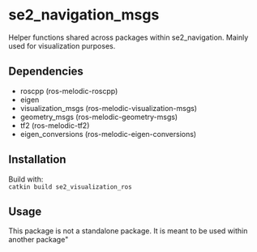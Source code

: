 # se2\_navigation_msgs

Helper functions shared across packages within se2_navigation. Mainly used for visualization purposes.

## Dependencies

* roscpp (ros-melodic-roscpp)
* eigen
* visualization_msgs (ros-melodic-visualization-msgs)
* geometry_msgs (ros-melodic-geometry-msgs)
* tf2 (ros-melodic-tf2)
* eigen_conversions (ros-melodic-eigen-conversions)

## Installation

Build with:   
`catkin build se2_visualization_ros`

## Usage

This package is not a standalone package. It is meant to be used within another package"